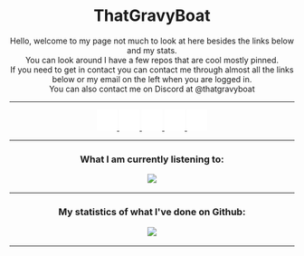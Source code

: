 <h1 align="center">ThatGravyBoat</h1>
<p align="center">
Hello, welcome to my page not much to look at here besides the links below and my stats. 
<br>
You can look around I have a few repos that are cool mostly pinned. 
<br>
If you need to get in contact you can contact me through almost all the links below or my email on the left when you are logged in.
  <br>
You can also contact me on Discord at @thatgravyboat
</p>
<hr/>
<p align="center">
  <a href="https://thatgravyboat.tech" title="Website">
    <img src="https://raw.githubusercontent.com/Team-Resourceful/Resourceful-Config-Web/8fb2061bc1baea8332dd21fd8a99733906de8e88/public/assets/lucide/code-2.svg" width="36"/>
  </a>
  <a href="https://twitter.com/thatgravyboat" title="Twitter">
    <img src="https://raw.githubusercontent.com/Team-Resourceful/Resourceful-Config-Web/8fb2061bc1baea8332dd21fd8a99733906de8e88/public/assets/lucide/twitter.svg" width="36"/>
  </a>
  <a rel="me" href="https://anvil.social/@thatgravyboat" title="Mastodon">
    <img src="https://raw.githubusercontent.com/Team-Resourceful/Resourceful-Config-Web/8fb2061bc1baea8332dd21fd8a99733906de8e88/public/assets/lucide/at-sign.svg" width="36"/>
  </a>
  <a href="https://modrinth.com/user/ThatGravyBoat" title="Modrinth">
    <img src="https://raw.githubusercontent.com/Team-Resourceful/Resourceful-Config-Web/8fb2061bc1baea8332dd21fd8a99733906de8e88/public/assets/lucide/modrinth.svg" width="36"/>
  </a>
  <a href="https://www.curseforge.com/members/thatgravyboat/projects" title="Curseforge">
    <img src="https://raw.githubusercontent.com/Team-Resourceful/Resourceful-Config-Web/8fb2061bc1baea8332dd21fd8a99733906de8e88/public/assets/lucide/curseforge.svg" width="36"/>
  </a>
</p>
<hr/>
<h3 align="center">What I am currently listening to:</h3>
<p align="center">
  <img src="https://spotify-github-profile.kittinanx.com/api/view.svg?uid=0o7l6ki4nbj69g9vvf0zojdi5&cover_image=true&theme=novatorem&show_offline=true&background_color=000000&bar_color=51d700&bar_color_cover=false"/>
</p>
<hr/>
<h3 align="center">My statistics of what I've done on Github:</h3>
<p align="center">
  <img src="https://github-readme-stats.vercel.app/api?username=thatgravyboat&show_icons=true&theme=transparent&text_color=ffffff&bar_color_cover=true&icon_color=ffffff&border_color=ffffff&title_color=ffffff&hide_title=true&include_all_commits=true&hide_rank=true"/>
  <br>
</p>
<hr/>
